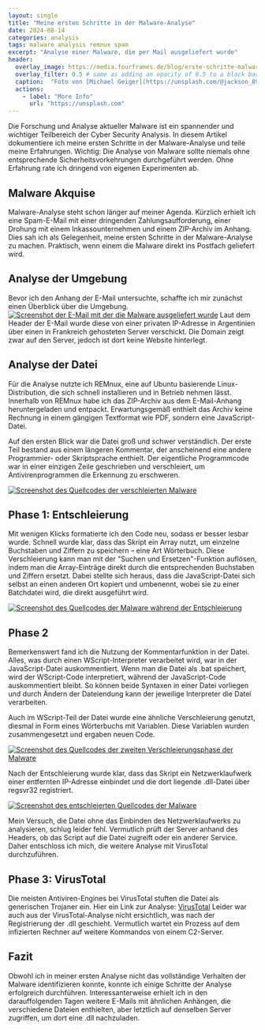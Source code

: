 ```yaml
---
layout: single
title: "Meine ersten Schritte in der Malware-Analyse"
date: 2024-08-14
categories: analysis
tags: malware analysis remnux spam
excerpt: "Analyse einer Malware, die per Mail ausgeliefert wurde"
header:
  overlay_image: https://media.fourframes.de/blog/erste-schritte-malware-analyse/michael-geiger-JJPqavJBy_k-unsplash.png
  overlay_filter: 0.5 # same as adding an opacity of 0.5 to a black background
  caption:  "Foto von [Michael Geiger](https://unsplash.com/@jackson_893?utm_content=creditCopyText&utm_medium=referral&utm_source=unsplash) auf [Unsplash](https://unsplash.com/photos/macbook-pro-turned-on-JJPqavJBy_k?utm_content=creditCopyText&utm_medium=referral&utm_source=unsplash)"
  actions:
    - label: "More Info"
      url: "https://unsplash.com"
---
```

Die Forschung und Analyse aktueller Malware ist ein spannender und wichtiger Teilbereich der Cyber Security Analysis. In diesem Artikel dokumentiere ich meine ersten Schritte in der Malware-Analyse und teile meine Erfahrungen. Wichtig: Die Analyse von Malware sollte niemals ohne entsprechende Sicherheitsvorkehrungen durchgeführt werden. Ohne Erfahrung rate ich dringend von eigenen Experimenten ab.

## Malware Akquise

Malware-Analyse steht schon länger auf meiner Agenda. Kürzlich erhielt ich eine Spam-E-Mail mit einer dringenden Zahlungsaufforderung, einer Drohung mit einem Inkassounternehmen und einem ZIP-Archiv im Anhang. Dies sah ich als Gelegenheit, meine ersten Schritte in der Malware-Analyse zu machen. Praktisch, wenn einem die Malware direkt ins Postfach geliefert wird.

## Analyse der Umgebung

Bevor ich den Anhang der E-Mail untersuchte, schaffte ich mir zunächst einen Überblick über die Umgebung.
[![Screenshot der E-Mail mit der die Malware ausgeliefert wurde](https://media.fourframes.de/blog/erste-schritte-malware-analyse/email.png)](https://media.fourframes.de/blog/erste-schritte-malware-analyse/email.png)
Laut dem Header der E-Mail wurde diese von einer privaten IP-Adresse in Argentinien über einen in Frankreich gehosteten Server verschickt. Die Domain zeigt zwar auf den Server, jedoch ist dort keine Website hinterlegt.

## Analyse der Datei

Für die Analyse nutzte ich REMnux, eine auf Ubuntu basierende Linux-Distribution, die sich schnell installieren und in Betrieb nehmen lässt. Innerhalb von REMnux habe ich das ZIP-Archiv aus dem E-Mail-Anhang heruntergeladen und entpackt. Erwartungsgemäß enthielt das Archiv keine Rechnung in einem gängigen Textformat wie PDF, sondern eine JavaScript-Datei.

Auf den ersten Blick war die Datei groß und schwer verständlich. Der erste Teil bestand aus einem längeren Kommentar, der anscheinend eine andere Programmier- oder Skriptsprache enthielt. Der eigentliche Programmcode war in einer einzigen Zeile geschrieben und verschleiert, um Antivirenprogrammen die Erkennung zu erschweren.

[![Screenshot des Quellcodes der verschleierten Malware](https://media.fourframes.de/blog/erste-schritte-malware-analyse/obfs_js.png)](https://media.fourframes.de/blog/erste-schritte-malware-analyse/obfs_js.png)

## Phase 1: Entschleierung

Mit wenigen Klicks formatierte ich den Code neu, sodass er besser lesbar wurde. Schnell wurde klar, dass das Skript ein Array nutzt, um einzelne Buchstaben und Ziffern zu speichern – eine Art Wörterbuch. Diese Verschleierung kann man mit der "Suchen und Ersetzen"-Funktion auflösen, indem man die Array-Einträge direkt durch die entsprechenden Buchstaben und Ziffern ersetzt. Dabei stellte sich heraus, dass die JavaScript-Datei sich selbst an einen anderen Ort kopiert und umbenennt, wobei sie zu einer Batchdatei wird, die direkt ausgeführt wird.

[![Screenshot des Quellcodes der Malware während der Entschleierung](https://media.fourframes.de/blog/erste-schritte-malware-analyse/deob_js.png)](https://media.fourframes.de/blog/erste-schritte-malware-analyse/deob_js.png)

## Phase 2

Bemerkenswert fand ich die Nutzung der Kommentarfunktion in der Datei. Alles, was durch einen WScript-Interpreter verarbeitet wird, war in der JavaScript-Datei auskommentiert. Wenn man die Datei als .bat speichert, wird der WScript-Code interpretiert, während der JavaScript-Code auskommentiert bleibt. So können beide Syntaxen in einer Datei vorliegen und durch Ändern der Dateiendung kann der jeweilige Interpreter die Datei verarbeiten.

Auch im WScript-Teil der Datei wurde eine ähnliche Verschleierung genutzt, diesmal in Form eines Wörterbuchs mit Variablen. Diese Variablen wurden zusammengesetzt und ergaben neuen Code.

[![Screenshot des Quellcodes der zweiten Verschleierungsphase der Malware](https://media.fourframes.de/blog/erste-schritte-malware-analyse/obfs_wscript.png)](https://media.fourframes.de/blog/erste-schritte-malware-analyse/obfs_wscript.png)

Nach der Entschleierung wurde klar, dass das Skript ein Netzwerklaufwerk einer entfernten IP-Adresse einbindet und die dort liegende .dll-Datei über regsvr32 registriert.

[![Screenshot des entschleierten Quellcodes der Malware](https://media.fourframes.de/blog/erste-schritte-malware-analyse/deob_wscript.png)](https://media.fourframes.de/blog/erste-schritte-malware-analyse/deob_wscript.png)

Mein Versuch, die Datei ohne das Einbinden des Netzwerklaufwerks zu analysieren, schlug leider fehl. Vermutlich prüft der Server anhand des Headers, ob das Script auf die Datei zugreift oder ein anderer Service. Daher entschloss ich mich, die weitere Analyse mit VirusTotal durchzuführen.

## Phase 3: VirusTotal

Die meisten Antiviren-Engines bei VirusTotal stuften die Datei als generischen Trojaner ein. Hier ein Link zur Analyse: [VirusTotal][vt]  Leider war auch aus der VirusTotal-Analyse nicht ersichtlich, was nach der Registrierung der .dll geschieht. Vermutlich wartet ein Prozess auf dem infizierten Rechner auf weitere Kommandos von einem C2-Server.

## Fazit

Obwohl ich in meiner ersten Analyse nicht das vollständige Verhalten der Malware identifizieren konnte, konnte ich einige Schritte der Analyse erfolgreich durchführen. Interessanterweise erhielt ich in den darauffolgenden Tagen weitere E-Mails mit ähnlichen Anhängen, die verschiedene Dateien enthielten, aber letztlich auf denselben Server zugriffen, um dort eine .dll nachzuladen.

[vt]: https://www.virustotal.com/gui/file/45baf96e8573c4fa8f24201c64a6bc0294099fa72728149013ebe58b1f0843c4
